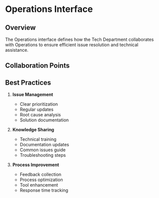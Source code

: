# Operations Interface

<script setup>
import { ref } from 'vue'

const activities = ref([
  {
    activity: 'Bug Triage',
    frequency: 'Daily',
    participants: 'Tech Team, Support Team',
    deliverables: 'Issue Resolution'
  },
  {
    activity: 'Technical Support',
    frequency: 'Daily',
    participants: 'Tech Team, Support Team',
    deliverables: 'Support Documentation'
  },
  {
    activity: 'Feature Requests',
    frequency: 'Weekly',
    participants: 'Tech Leads, Support Team',
    deliverables: 'Request Assessment'
  },
  {
    activity: 'Knowledge Base',
    frequency: 'Monthly',
    participants: 'Tech Team, Support Team',
    deliverables: 'Technical Articles'
  }
])
</script>

## Overview

The Operations interface defines how the Tech Department collaborates with Operations to ensure efficient issue resolution and technical assistance.

<PCard class="my-4">
  <template #title>
    Key Activities
  </template>
  <template #content>
    <PDataTable :value="activities" class="mt-3">
      <PColumn field="activity" header="Activity"></PColumn>
      <PColumn field="frequency" header="Frequency"></PColumn>
      <PColumn field="participants" header="Participants"></PColumn>
      <PColumn field="deliverables" header="Deliverables"></PColumn>
    </PDataTable>
  </template>
</PCard>

## Collaboration Points

<div class="grid">
  <div class="col-6">
    <PCard>
      <template #title>Support Activities</template>
      <template #content>
        <ul class="list-none p-0">
          <li><i class="pi pi-check"></i> Bug triage</li>
          <li><i class="pi pi-check"></i> Technical issue resolution</li>
          <li><i class="pi pi-check"></i> Feature request assessment</li>
        </ul>
      </template>
    </PCard>
  </div>
  <div class="col-6">
    <PCard>
      <template #title>Communication Channels</template>
      <template #content>
        <ul class="list-none p-0">
          <li><i class="pi pi-ticket"></i> Support ticket system</li>
          <li><i class="pi pi-calendar"></i> Status update meetings</li>
          <li><i class="pi pi-book"></i> Knowledge base maintenance</li>
        </ul>
      </template>
    </PCard>
  </div>
</div>

## Best Practices

1. **Issue Management**
   - Clear prioritization
   - Regular updates
   - Root cause analysis
   - Solution documentation

2. **Knowledge Sharing**
   - Technical training
   - Documentation updates
   - Common issues guide
   - Troubleshooting steps

3. **Process Improvement**
   - Feedback collection
   - Process optimization
   - Tool enhancement
   - Response time tracking
